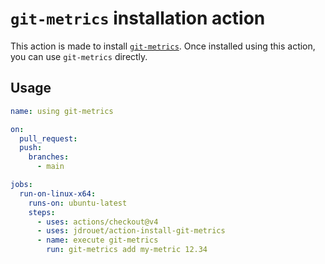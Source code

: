 # `git-metrics` installation action

This action is made to install [`git-metrics`](https://github.com/jdrouet/git-metrics). Once installed using this action, you can use `git-metrics` directly.

## Usage

```yaml
name: using git-metrics

on:
  pull_request:
  push:
    branches:
      - main

jobs:
  run-on-linux-x64:
    runs-on: ubuntu-latest
    steps:
      - uses: actions/checkout@v4
      - uses: jdrouet/action-install-git-metrics
      - name: execute git-metrics
        run: git-metrics add my-metric 12.34
```
